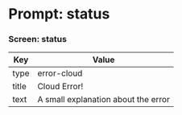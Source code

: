 # Prompt: status

### Screen: status
|Key|Value|
|----------|----------|
|type|error-cloud|
|title|Cloud Error!|
|text|A small explanation about the error|


